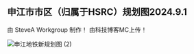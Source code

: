 ## 申江市市区（归属于HSRC）规划图2024.9.1


由 SteveA Workgroup 制作！
由科技博客MC上传！

![申江地铁新规划图 (2)](https://github.com/user-attachments/assets/5080b747-d306-4750-b7d3-3b42755d6308)
